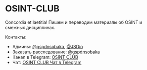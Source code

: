 # OSINT-CLUB
Concordia et laetitia!  Пишем и переводим материалы об OSINT и смежных дисциплинах.

Контакты:
- Админы: [@gspdnsobaka](https://t.me/gspdnsobaka), [@JSDio](https://t.me/JSDio)
- Заказать расследование: [@gspdnsobaka](https://t.me/gspdnsobaka)
- Канал в Telegram: [OSINT CLUB](https://t.me/osint_club_channel)
- Чат: [OSINT CLUB Чат в Telegram](https://t.me/OSINT_Club)
